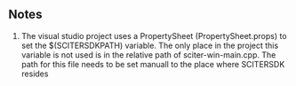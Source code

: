 ## Notes ##
1. The visual studio project uses a PropertySheet (PropertySheet.props) to set the $(SCITERSDKPATH) variable.
The only place in the project this variable is not used is in the relative path of sciter-win-main.cpp.
The path for this file needs to be set manuall to the place where SCITERSDK resides


